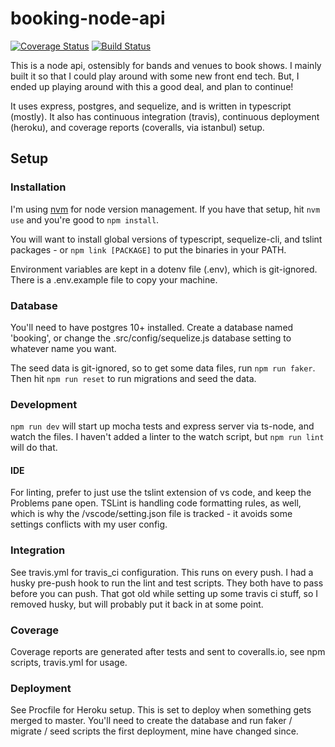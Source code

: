 # booking-node-api

[![Coverage Status](https://coveralls.io/repos/github/thejonroberts/booking-node-api/badge.svg?branch=code-coverage-instanbul)](https://coveralls.io/github/thejonroberts/booking-node-api?branch=code-coverage-instanbul) [![Build Status](https://travis-ci.com/thejonroberts/booking-node-api.svg?branch=master)](https://travis-ci.com/thejonroberts/booking-node-api)

This is a node api, ostensibly for bands and venues to book shows. I mainly built it so that I could play around with some new front end tech. But, I ended up playing around with this a good deal, and plan to continue!

It uses express, postgres, and sequelize, and is written in typescript (mostly). It also has continuous integration (travis), continuous deployment (heroku), and coverage reports (coveralls, via istanbul) setup.

## Setup

### Installation

I'm using [nvm](https://github.com/creationix/nvm) for node version management. If you have that setup, hit `nvm use` and you're good to `npm install`.

You will want to install global versions of typescript, sequelize-cli, and tslint packages - or `npm link [PACKAGE]` to put the binaries in your PATH.

Environment variables are kept in a dotenv file (.env), which is git-ignored. There is a .env.example file to copy your machine.

### Database

You'll need to have postgres 10+ installed.  Create a database named 'booking', or change the .src/config/sequelize.js database setting to whatever name you want.

The seed data is git-ignored, so to get some data files, run `npm run faker`. Then hit `npm run reset` to run migrations and seed the data.

### Development

`npm run dev` will start up mocha tests and express server via ts-node, and watch the files. I haven't added a linter to the watch script, but `npm run lint` will do that.

#### IDE

For linting, prefer to just use the tslint extension of vs code, and keep the Problems pane open.  TSLint is handling code formatting rules, as well, which is why the /vscode/setting.json file is tracked - it avoids some settings conflicts with my user config.

### Integration

See travis.yml for travis_ci configuration.  This runs on every push.  I had a husky pre-push hook to run the lint and test scripts. They both have to pass before you can push. That got old while setting up some travis ci stuff, so I removed husky, but will probably put it back in at some point.

### Coverage

Coverage reports are generated after tests and sent to coveralls.io, see npm scripts, travis.yml for usage.

### Deployment

See Procfile for Heroku setup. This is set to deploy when something gets merged to master. You'll need to create the database and run faker / migrate / seed scripts the first deployment, mine have changed since.
